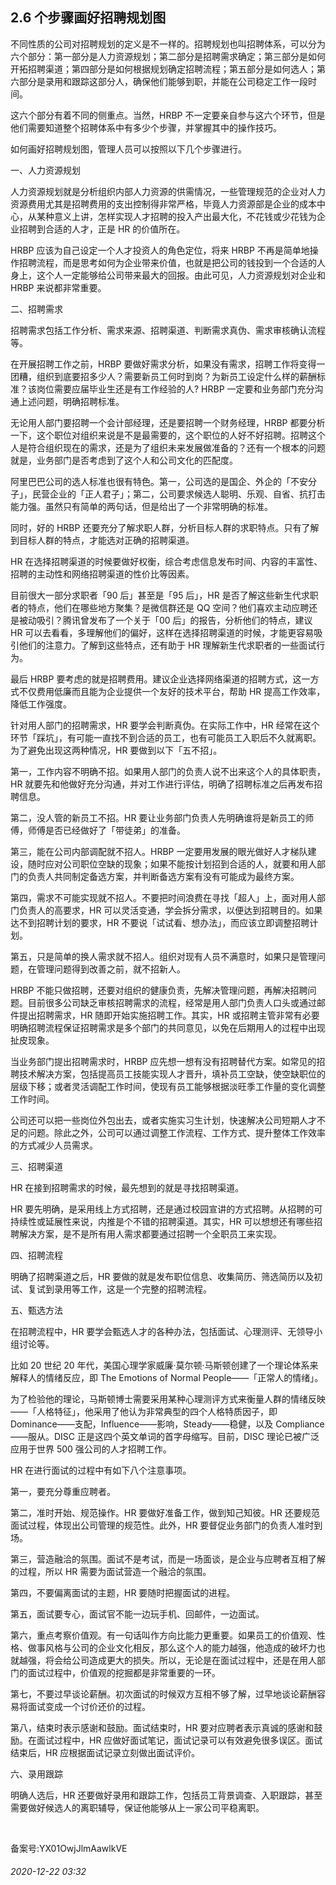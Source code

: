 ## 2.6 个步骤画好招聘规划图
不同性质的公司对招聘规划的定义是不一样的。招聘规划也叫招聘体系，可以分为六个部分：第一部分是人力资源规划；第二部分是招聘需求确定；第三部分是如何开拓招聘渠道；第四部分是如何根据规划确定招聘流程；第五部分是如何选人；第六部分是录用和跟踪这部分人，确保他们能够到职，并能在公司稳定工作一段时间。


这六个部分有着不同的侧重点。当然，HRBP 不一定要亲自参与这六个环节，但是他们需要知道整个招聘体系中有多少个步骤，并掌握其中的操作技巧。 


如何画好招聘规划图，管理人员可以按照以下几个步骤进行。


一、人力资源规划 


人力资源规划就是分析组织内部人力资源的供需情况，一些管理规范的企业对人力资源费用尤其是招聘费用的支出控制得非常严格，毕竟人力资源部是企业的成本中心，从某种意义上讲，怎样实现人才招聘的投入产出最大化，不花钱或少花钱为企业招聘到合适的人才，正是 HR 的价值所在。


HRBP 应该为自己设定一个人才投资人的角色定位，将来 HRBP 不再是简单地操作招聘流程，而是思考如何为企业带来价值，也就是把公司的钱投到一个合适的人身上，这个人一定能够给公司带来最大的回报。由此可见，人力资源规划对企业和 HRBP 来说都非常重要。 


二、招聘需求 


招聘需求包括工作分析、需求来源、招聘渠道、判断需求真伪、需求审核确认流程等。 


在开展招聘工作之前，HRBP 要做好需求分析，如果没有需求，招聘工作将变得一团糟，组织到底要招多少人？需要新员工何时到岗？为新员工设定什么样的薪酬标准？该岗位需要应届毕业生还是有工作经验的人? HRBP 一定要和业务部门充分沟通上述问题，明确招聘标准。


无论用人部门要招聘一个会计部经理，还是要招聘一个财务经理，HRBP 都要分析一下，这个职位对组织来说是不是最需要的，这个职位的人好不好招聘。招聘这个人是符合组织现在的需求，还是为了组织未来发展做准备的？还有一个根本的问题就是，业务部门是否考虑到了这个人和公司文化的匹配度。 


阿里巴巴公司的选人标准也很有特色。第一，公司选的是国企、外企的「不安分子」，民营企业的「正人君子」；第二，公司要求候选人聪明、乐观、自省、抗打击能力强。虽然只有简单的两句话，但是给出了一个非常明确的标准。 


同时，好的 HRBP 还要充分了解求职人群，分析目标人群的求职特点。只有了解到目标人群的特点，才能选对正确的招聘渠道。


HR 在选择招聘渠道的时候要做好权衡，综合考虑信息发布时间、内容的丰富性、招聘的主动性和网络招聘渠道的性价比等因素。


目前很大一部分求职者「90 后」甚至是「95 后」，HR 是否了解这些新生代求职者的特点，他们在哪些地方聚集？是微信群还是 QQ 空间？他们喜欢主动应聘还是被动吸引？腾讯曾发布了一个关于「00 后」的报告，分析他们的特点，建议 HR 可以去看看，多理解他们的偏好，这样在选择招聘渠道的时候，才能更容易吸引他们的注意力。了解到这些特点，还有助于 HR 理解新生代求职者的一些面试行为。 


最后 HRBP 要考虑的就是招聘费用。建议企业选择网络渠道的招聘方式，这一方式不仅费用低廉而且能为企业提供一个友好的技术平台，帮助 HR 提高工作效率，降低工作强度。 


针对用人部门的招聘需求，HR 要学会判断真伪。在实际工作中，HR 经常在这个环节「踩坑」，有可能一直找不到合适的员工，也有可能员工入职后不久就离职。为了避免出现这两种情况，HR 要做到以下「五不招」。 


第一，工作内容不明确不招。如果用人部门的负责人说不出来这个人的具体职责，HR 就要先和他做好充分沟通，并对工作进行评估，明确了招聘标准之后再发布招聘信息。 


第二，没人管的新员工不招。HR 要让业务部门负责人先明确谁将是新员工的师傅，师傅是否已经做好了「带徒弟」的准备。 


第三，能在公司内部调配就不招人。HRBP 一定要用发展的眼光做好人才梯队建设，随时应对公司职位空缺的现象；如果不能按计划招到合适的人，就要和用人部门的负责人共同制定备选方案，并判断备选方案有没有可能成为最终方案。 


第四，需求不可能实现就不招人。不要把时间浪费在寻找「超人」上，面对用人部门负责人的高要求，HR 可以灵活变通，学会拆分需求，以便达到招聘目的。如果达不到招聘计划的要求，HR 不要说「试试看、想办法」，而应该立即调整招聘计划。


第五，只是简单的换人需求就不招人。组织对现有人员不满意时，如果只是管理问题，在管理问题得到改善之前，就不招新人。


HRBP 不能只做招聘，还要对组织的健康负责，先解决管理问题，再解决招聘问题。目前很多公司缺乏审核招聘需求的流程，经常是用人部门负责人口头或通过邮件提出招聘需求，HR 随即开始实施招聘工作。其实，HR 或招聘主管非常有必要明确招聘流程保证招聘需求是多个部门的共同意见，以免在后期用人的过程中出现扯皮现象。 


当业务部门提出招聘需求时，HRBP 应先想一想有没有招聘替代方案。如常见的招聘技术解决方案，包括提高员工技能实现人才晋升，填补员工空缺，使空缺职位的层级下移；或者灵活调配工作时间，使现有员工能够根据淡旺季工作量的变化调整工作时间。


公司还可以把一些岗位外包出去，或者实施实习生计划，快速解决公司短期人才不足的问题。除此之外，公司可以通过调整工作流程、工作方式、提升整体工作效率的方式减少人员需求。 


三、招聘渠道 


HR 在接到招聘需求的时候，最先想到的就是寻找招聘渠道。


HR 要先明确，是采用线上方式招聘，还是通过校园宣讲的方式招聘。从招聘的可持续性或延展性来说，内推是个不错的招聘渠道。其实，HR 可以想想还有哪些招聘解决方案，是不是所有用人需求都要通过招聘一个全职员工来实现。 


四、招聘流程 


明确了招聘渠道之后，HR 要做的就是发布职位信息、收集简历、筛选简历以及初试、复试到录用等工作，这是一个完整的招聘流程。 


五、甄选方法 


在招聘流程中，HR 要学会甄选人才的各种办法，包括面试、心理测评、无领导小组讨论等。


比如 20 世纪 20 年代，美国心理学家威廉·莫尔顿·马斯顿创建了一个理论体系来解释人的情绪反应，即 The Emotions of Normal People——「正常人的情绪」。


为了检验他的理论，马斯顿博士需要采用某种心理测评方式来衡量人群的情绪反映——「人格特征」，他采用了他认为非常典型的四个人格特质因子，即 Dominance——支配，Influence——影响，Steady——稳健，以及 Compliance——服从。DISC 正是这四个英文单词的首字母缩写。目前，DISC 理论已被广泛应用于世界 500 强公司的人才招聘工作。 


HR 在进行面试的过程中有如下八个注意事项。 


第一，要充分尊重应聘者。


第二，准时开始、规范操作。HR 要做好准备工作，做到知己知彼。HR 还要规范面试过程，体现出公司管理的规范性。此外，HR 要督促业务部门的负责人准时到场。 


第三，营造融洽的氛围。面试不是考试，而是一场面谈，是企业与应聘者互相了解的过程，所以 HR 需要为面试营造一个融洽的氛围。 


第四，不要偏离面试的主题，HR 要随时把握面试的进程。 


第五，面试要专心，面试官不能一边玩手机、回邮件，一边面试。 


第六，重点考察价值观。有一句话叫作方向比能力更重要。如果员工的价值观、性格、做事风格与公司的企业文化相反，那么这个人的能力越强，他造成的破坏力也就越强，将会给公司造成更大的损失。所以，无论是在面试过程中，还是在用人部门的面试过程中，价值观的挖掘都是非常重要的一环。 


第七，不要过早谈论薪酬。初次面试的时候双方互相不够了解，过早地谈论薪酬容易将面试变成一个讨价还价的过程。


第八，结束时表示感谢和鼓励。面试结束时，HR 要对应聘者表示真诚的感谢和鼓励。在面试过程中，HR 应做好面试笔记，面试记录可以有效避免很多误区。面试结束后，HR 应根据面试记录立刻做出面试评价。  


六、录用跟踪 


明确人选后，HR 还要做好录用和跟踪工作，包括员工背景调查、入职跟踪，甚至需要做好候选人的离职辅导，保证他能够从上一家公司平稳离职。 


 


备案号:YX01OwjJlmAawlkVE


###### 2020-12-22 03:32
